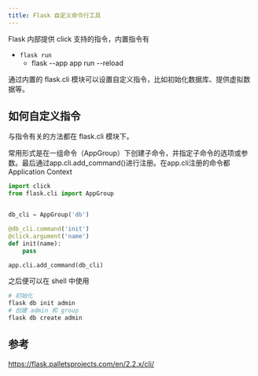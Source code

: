 ```yaml
---
title: Flask 自定义命令行工具
---
```


Flask 内部提供 click 支持的指令，内置指令有

- `flask run`
  - flask --app app run --reload

通过内置的 flask.cli 模块可以设置自定义指令，比如初始化数据库、提供虚拟数据等。

## 如何自定义指令

与指令有关的方法都在 flask.cli 模块下。

常用形式是在一组命令（AppGroup）下创建子命令，并指定子命令的选项或参数。最后通过app.cli.add_command()进行注册。在app.cli注册的命令都Application Context

```python
import click
from flask.cli import AppGroup


db_cli = AppGroup('db')

@db_cli.command('init')
@click.argument('name')
def init(name):
    pass

app.cli.add_command(db_cli)
```

之后便可以在 shell 中使用
```sh
# 初始化
flask db init admin
# 创建 admin 和 group
flask db create admin
```

## 参考

https://flask.palletsprojects.com/en/2.2.x/cli/
